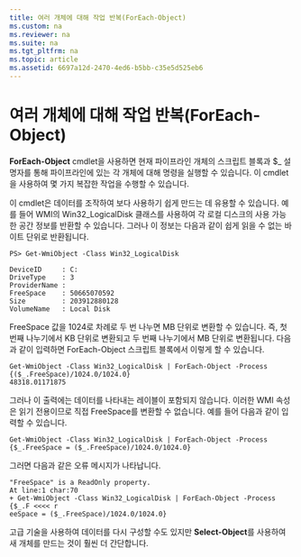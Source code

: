 ```yaml
---
title: 여러 개체에 대해 작업 반복(ForEach-Object)
ms.custom: na
ms.reviewer: na
ms.suite: na
ms.tgt_pltfrm: na
ms.topic: article
ms.assetid: 6697a12d-2470-4ed6-b5bb-c35e5d525eb6
---
```

# 여러 개체에 대해 작업 반복(ForEach-Object)
**ForEach\-Object** cmdlet을 사용하면 현재 파이프라인 개체의 스크립트 블록과 $\_ 설명자를 통해 파이프라인에 있는 각 개체에 대해 명령을 실행할 수 있습니다. 이 cmdlet을 사용하여 몇 가지 복잡한 작업을 수행할 수 있습니다.

이 cmdlet은 데이터를 조작하여 보다 사용하기 쉽게 만드는 데 유용할 수 있습니다. 예를 들어 WMI의 Win32\_LogicalDisk 클래스를 사용하여 각 로컬 디스크의 사용 가능한 공간 정보를 반환할 수 있습니다. 그러나 이 정보는 다음과 같이 쉽게 읽을 수 없는 바이트 단위로 반환됩니다.

```
PS> Get-WmiObject -Class Win32_LogicalDisk

DeviceID     : C:
DriveType    : 3
ProviderName :
FreeSpace    : 50665070592
Size         : 203912880128
VolumeName   : Local Disk
```

FreeSpace 값을 1024로 차례로 두 번 나누면 MB 단위로 변환할 수 있습니다. 즉, 첫 번째 나누기에서 KB 단위로 변환되고 두 번째 나누기에서 MB 단위로 변환됩니다. 다음과 같이 입력하면 ForEach\-Object 스크립트 블록에서 이렇게 할 수 있습니다.

```
Get-WmiObject -Class Win32_LogicalDisk | ForEach-Object -Process {($_.FreeSpace)/1024.0/1024.0}
48318.01171875
```

그러나 이 출력에는 데이터를 나타내는 레이블이 포함되지 않습니다. 이러한 WMI 속성은 읽기 전용이므로 직접 FreeSpace를 변환할 수 없습니다. 예를 들어 다음과 같이 입력할 수 있습니다.

```
Get-WmiObject -Class Win32_LogicalDisk | ForEach-Object -Process {$_.FreeSpace = ($_.FreeSpace)/1024.0/1024.0}
```

그러면 다음과 같은 오류 메시지가 나타납니다.

```
"FreeSpace" is a ReadOnly property.
At line:1 char:70
+ Get-WmiObject -Class Win32_LogicalDisk | ForEach-Object -Process {$_.F <<<< r
eeSpace = ($_.FreeSpace)/1024.0/1024.0}
```

고급 기술을 사용하여 데이터를 다시 구성할 수도 있지만 **Select\-Object**를 사용하여 새 개체를 만드는 것이 훨씬 더 간단합니다.



<!--HONumber=Apr16_HO1-->


